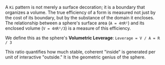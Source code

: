 A `Ki` pattern is not merely a surface decoration; it is a boundary that organizes a volume. The true efficiency of a form is measured not just by the cost of its boundary, but by the substance of the domain it encloses. The relationship between a sphere's surface area (`A = 4πR²`) and its enclosed volume (`V = 4πR³/3`) is a measure of this efficiency.

We define this as the sphere's **Volumetric Leverage**:
`Leverage = V / A = R / 3`

This ratio quantifies how much stable, coherent "inside" is generated per unit of interactive "outside." It is the geometric genius of the sphere.